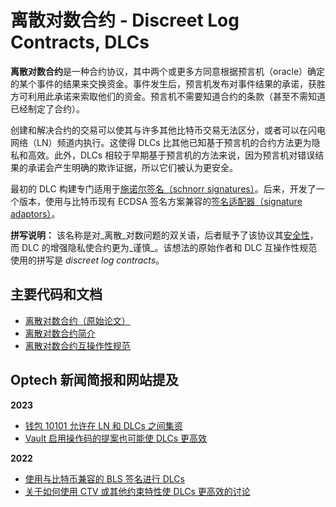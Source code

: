 # 离散对数合约 - Discreet Log Contracts, DLCs

**离散对数合约**是一种合约协议，其中两个或更多方同意根据预言机（oracle）确定的某个事件的结果来交换资金。事件发生后，预言机发布对事件结果的承诺，获胜方可利用此承诺来索取他们的资金。预言机不需要知道合约的条款（甚至不需知道已经制定了合约）。

创建和解决合约的交易可以使其与许多其他比特币交易无法区分，或者可以在闪电网络（LN）频道内执行。这使得 DLCs 比其他已知基于预言机的合约方法更为隐私和高效。此外，DLCs 相较于早期基于预言机的方法来说，因为预言机对错误结果的承诺会产生明确的欺诈证据，所以它们被认为更安全。

最初的 DLC 构建专门适用于[施诺尔签名（schnorr signatures）](https://bitcoinops.org/en/topics/schnorr-signatures/)。后来，开发了一个版本，使用与比特币现有 ECDSA 签名方案兼容的[签名适配器（signature adaptors）](https://bitcoinops.org/en/topics/adaptor-signatures/)。

**拼写说明：** 该名称是对_离散_对数问题的双关语，后者赋予了该协议其[安全性](https://en.wikipedia.org/wiki/Discrete\_logarithm#Cryptography)，而 DLC 的增强隐私使合约更为_谨慎_。该想法的原始作者和 DLC 互操作性规范使用的拼写是 _discreet log contracts_。

## 主要代码和文档

* [离散对数合约（原始论文）](https://adiabat.github.io/dlc.pdf)
* [离散对数合约简介](https://github.com/discreetlogcontracts/dlcspecs/blob/master/Introduction.md)
* [离散对数合约互操作性规范](https://github.com/discreetlogcontracts/dlcspecs/)

## Optech 新闻简报和网站提及

**2023**

* [钱包 10101 允许在 LN 和 DLCs 之间集资](https://bitcoinops.org/en/newsletters/2023/07/19/#wallet-10101-beta-testing-pooling-funds-between-ln-and-dlcs)
* [Vault 启用操作码的提案也可能使 DLCs 更高效](https://bitcoinops.org/en/newsletters/2023/01/18/#proposal-for-new-vault-specific-opcodes)

**2022**

* [使用与比特币兼容的 BLS 签名进行 DLCs](https://bitcoinops.org/en/newsletters/2022/08/17/#using-bitcoin-compatible-bls-signatures-for-dlcs)
* [关于如何使用 CTV 或其他约束特性使 DLCs 更高效的讨论](https://bitcoinops.org/en/newsletters/2022/02/02/#improving-dlc-efficiency-by-changing-script)

